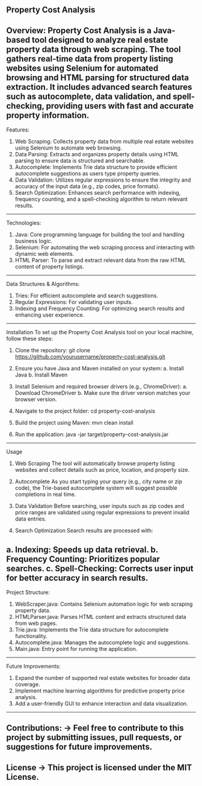 **Property Cost Analysis**
-----------------------------------------------------------------------------------------------------------------------------------------------------------------------------------------
Overview:
Property Cost Analysis is a Java-based tool designed to analyze real estate property data through web scraping. The tool gathers real-time data from property listing websites using Selenium for automated browsing and HTML parsing for structured data extraction. It includes advanced search features such as autocomplete, data validation, and spell-checking, providing users with fast and accurate property information.
-----------------------------------------------------------------------------------------------------------------------------------------------------------------------------------------
Features:
1. Web Scraping: Collects property data from multiple real estate websites using Selenium to automate web browsing.
2. Data Parsing: Extracts and organizes property details using HTML parsing to ensure data is structured and searchable.
3. Autocomplete: Implements Trie data structure to provide efficient autocomplete suggestions as users type property queries.
4. Data Validation: Utilizes regular expressions to ensure the integrity and accuracy of the input data (e.g., zip codes, price formats).
5. Search Optimization: Enhances search performance with indexing, frequency counting, and a spell-checking algorithm to return relevant results.
-----------------------------------------------------------------------------------------------------------------------------------------------------------------------------------------
Technologies:
1. Java: Core programming language for building the tool and handling business logic.
2. Selenium: For automating the web scraping process and interacting with dynamic web elements.
3. HTML Parser: To parse and extract relevant data from the raw HTML content of property listings.
-----------------------------------------------------------------------------------------------------------------------------------------------------------------------------------------
Data Structures & Algorithms:
1. Tries: For efficient autocomplete and search suggestions.
2. Regular Expressions: For validating user inputs.
3. Indexing and Frequency Counting: For optimizing search results and enhancing user experience.
-----------------------------------------------------------------------------------------------------------------------------------------------------------------------------------------
Installation
To set up the Property Cost Analysis tool on your local machine, follow these steps:

1. Clone the repository: git clone https://github.com/yourusername/property-cost-analysis.git

2. Ensure you have Java and Maven installed on your system:
 a. Install Java
 b. Install Maven

3. Install Selenium and required browser drivers (e.g., ChromeDriver):
a. Download ChromeDriver
b. Make sure the driver version matches your browser version.

4. Navigate to the project folder: cd property-cost-analysis

5. Build the project using Maven: mvn clean install

6. Run the application: java -jar target/property-cost-analysis.jar
-----------------------------------------------------------------------------------------------------------------------------------------------------------------------------------------
Usage
1. Web Scraping
The tool will automatically browse property listing websites and collect details such as price, location, and property size.

2. Autocomplete
As you start typing your query (e.g., city name or zip code), the Trie-based autocomplete system will suggest possible completions in real time.

3. Data Validation
Before searching, user inputs such as zip codes and price ranges are validated using regular expressions to prevent invalid data entries.

4. Search Optimization
Search results are processed with:

a. Indexing: Speeds up data retrieval.
b. Frequency Counting: Prioritizes popular searches.
c. Spell-Checking: Corrects user input for better accuracy in search results.
-----------------------------------------------------------------------------------------------------------------------------------------------------------------------------------------
Project Structure:
1. WebScraper.java: Contains Selenium automation logic for web scraping property data.
2. HTMLParser.java: Parses HTML content and extracts structured data from web pages.
3. Trie.java: Implements the Trie data structure for autocomplete functionality.
4. Autocomplete.java: Manages the autocomplete logic and suggestions.
5. Main.java: Entry point for running the application.
-----------------------------------------------------------------------------------------------------------------------------------------------------------------------------------------
Future Improvements:
1. Expand the number of supported real estate websites for broader data coverage.
2. Implement machine learning algorithms for predictive property price analysis.
3. Add a user-friendly GUI to enhance interaction and data visualization.
-----------------------------------------------------------------------------------------------------------------------------------------------------------------------------------------
Contributions:
-> Feel free to contribute to this project by submitting issues, pull requests, or suggestions for future improvements.
-----------------------------------------------------------------------------------------------------------------------------------------------------------------------------------------
License
-> This project is licensed under the MIT License. 
-----------------------------------------------------------------------------------------------------------------------------------------------------------------------------------------
